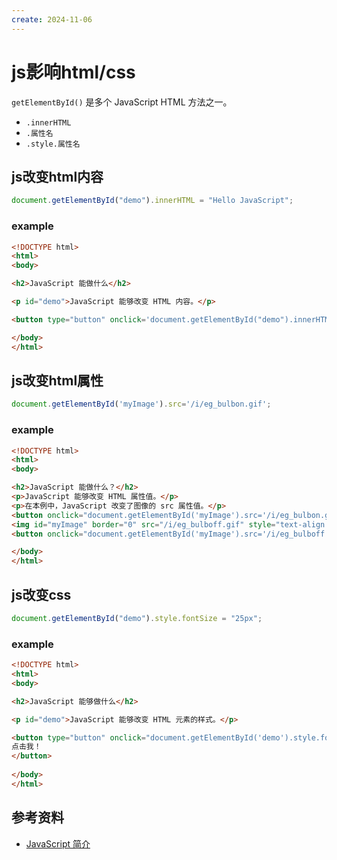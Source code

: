 ```yaml
---
create: 2024-11-06
---
```

# js影响html/css

`getElementById()` 是多个 JavaScript HTML 方法之一。

* `.innerHTML`
* `.属性名`
* `.style.属性名`

## js改变html内容

```js
document.getElementById("demo").innerHTML = "Hello JavaScript";
```

### example

```html
<!DOCTYPE html>
<html>
<body>

<h2>JavaScript 能做什么</h2>

<p id="demo">JavaScript 能够改变 HTML 内容。</p>

<button type="button" onclick='document.getElementById("demo").innerHTML = "Hello JavaScript!"'>点击我！</button>

</body>
</html>
```

## js改变html属性

```js
document.getElementById('myImage').src='/i/eg_bulbon.gif';
```

### example

```html
<!DOCTYPE html>
<html>
<body>

<h2>JavaScript 能做什么？</h2>
<p>JavaScript 能够改变 HTML 属性值。</p>
<p>在本例中，JavaScript 改变了图像的 src 属性值。</p>
<button onclick="document.getElementById('myImage').src='/i/eg_bulbon.gif'">开灯</button>
<img id="myImage" border="0" src="/i/eg_bulboff.gif" style="text-align:center;">
<button onclick="document.getElementById('myImage').src='/i/eg_bulboff.gif'">关灯</button>

</body>
</html>
```

## js改变css

```js
document.getElementById("demo").style.fontSize = "25px";
```

### example

```html
<!DOCTYPE html>
<html>
<body>

<h2>JavaScript 能够做什么</h2>

<p id="demo">JavaScript 能够改变 HTML 元素的样式。</p>

<button type="button" onclick="document.getElementById('demo').style.fontSize='35px'">
点击我！
</button>
    
</body>
</html> 
```

## 参考资料

* [JavaScript 简介](https://www.w3school.com.cn/js/js_intro.asp)